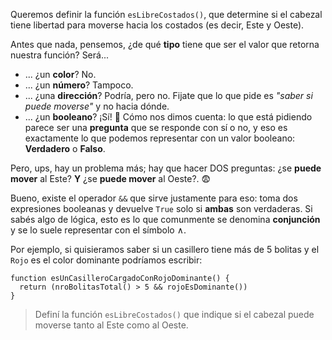 Queremos definir la función `esLibreCostados()`, que determine si el cabezal tiene libertad para moverse hacia los costados (es decir, Este y Oeste).

Antes que nada, pensemos, ¿de qué **tipo** tiene que ser el valor que retorna nuestra función? Será...

* ... ¿un **color**? No.
* ... ¿un **número**? Tampoco.
* ... ¿una **dirección**? Podría, pero no. Fijate que lo que pide es _"saber si puede moverse"_ y no hacia dónde.
* ... ¿un **booleano**? ¡Sí! :tada: Cómo nos dimos cuenta: lo que está pidiendo parece ser una **pregunta** que se responde con sí o no, y eso es exactamente lo que podemos representar con un valor booleano: **Verdadero** o **Falso**.

Pero, ups, hay un problema más; hay que hacer DOS preguntas: ¿se **puede mover** al Este? **Y** ¿se **puede mover** al Oeste?. :fearful:

Bueno, existe el operador `&&` que sirve justamente para eso: toma dos expresiones booleanas y devuelve `True` solo si **ambas** son verdaderas. Si sabés algo de lógica, esto es lo que comunmente se denomina **conjunción** y se lo suele representar con el símbolo ∧.

Por ejemplo, si quisieramos saber si un casillero tiene más de 5 bolitas y el `Rojo` es el color dominante podríamos escribir:

``` gobstones
function esUnCasilleroCargadoConRojoDominante() {
  return (nroBolitasTotal() > 5 && rojoEsDominante())
}
```

> Definí la función `esLibreCostados()` que indique si el cabezal puede moverse tanto al Este como al Oeste.
